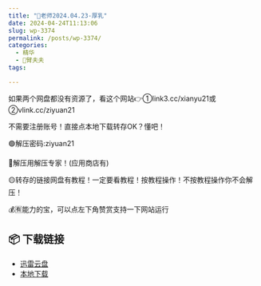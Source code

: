 ```yaml
---
title: "🌸老师2024.04.23-厚乳"
date: 2024-04-24T11:13:06
slug: wp-3374
permalink: /posts/wp-3374/
categories:
  - 精华
  - 🌸臂夫夫
tags:

---
```


如果两个网盘都没有资源了，看这个网站👉①link3.cc/xianyu21或②vlink.cc/ziyuan21

不需要注册账号！直接点本地下载转存OK？懂吧！

🟢解压密码:ziyuan21

🔵解压用解压专家！(应用商店有)

🟡转存的链接网盘有教程！一定要看教程！按教程操作！不按教程操作你不会解压！

💰🈶能力的宝，可以点左下角赞赏支持一下网站运行

## 📦 下载链接
- [迅雷云盘](https://blziyuan21.com/pay-download/3374?key=857cca09a4&down_id=0)
- [本地下载](https://blziyuan21.com/pay-download/3374?key=857cca09a4&down_id=1)

